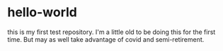 # hello-world
this is my first test repository. 
I'm a little old to be doing this for the first time.  But may as well take advantage of covid and semi-retirement. 
